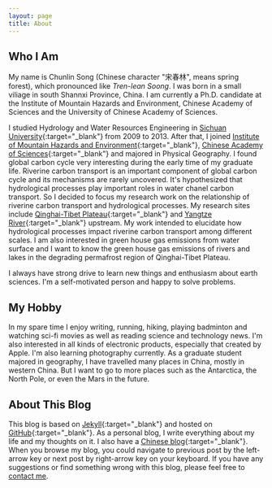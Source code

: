 ```yaml
---
layout: page
title: About
---
```



## Who I Am

My name is Chunlin Song (Chinese character "宋春林", means spring forest), which pronounced like *Tren-lean Soong*. I was born in a small viliage in south Shannxi  Province, China. I am currently a Ph.D. candidate at the Institute of Mountain Hazards and Environment, Chinese Academy of Sciences and the University of Chinese Academy of Sciences. 

I studied Hydrology and Water Resources Engineering in [Sichuan University](http://www.scu.edu.cn/){:target="_blank"} from 2009 to 2013. After that, I joined [Institute of Mountain Hazards and Environment](http://english.imde.cas.cn/){:target="_blank"}, [Chinese Academy of Sciences](http://english.cas.cn/){:target="_blank"} and majored in Physical Geography. I found global carbon cycle very interesting during the early time of my graduate life. Riverine carbon transport  is an important component of global carbon cycle and its mechanisms are rarely uncovered. It's hypothesized that hydrological processes play important roles in water chanel carbon transport. So I decided to focus my research work on the relationship of riverine carbon transport and hydrological processes. My research sites include [Qinghai-Tibet Plateau](https://en.wikipedia.org/wiki/Tibetan_Plateau){:target="_blank"} and [Yangtze River](https://en.wikipedia.org/wiki/Yangtze){:target="_blank"} upstream. My work intended to elucidate how hydrological processes impact riverine carbon transport among different scales. I am also interested in green house gas emissions from water surface and I want to know the green house gas emissions of rivers and lakes in the degrading permafrost region of Qinghai-Tibet Plateau.

I always have strong drive to learn new things and enthusiasm about earth sciences. I'm a self-motivated person and happy to solve problems.

## My Hobby 

In my spare time I enjoy writing, running, hiking, playing badminton and watching sci-fi movies as well as reading science and technology news. I'm also interested in all kinds of electronic products, especially that created by Apple. I'm also learning photography currently. As a graduate student majored in geography, I have travelled many places in China, mostly in western China. But I want to go to more places such as the Antarctica, the North Pole, or even the Mars in the future.

## About This Blog

This blog is based on [Jekyll](https://github.com/mojombo/jekyll){:target="_blank"} and hosted on [GitHub](https://github.com/songchunlin){:target="_blank"}. As a personal blog, I write everything about my life and my thoughts on it. I also have a [Chinese blog](http://songchunlin.net/cn){:target="_blank"}. When you browse my blog, you could navigate to previous post by the left-arrow key or next post by right-arrow key on your keyboard. If you have any suggestions or find something wrong with this blog, please feel free to [contact me](mailto:scl@songchunlin.net). 